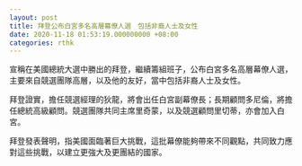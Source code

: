 ```yaml
---
layout: post
title: 拜登公布白宮多名高層幕僚人選　包括非裔人士及女性
date: 2020-11-18 01:53:19.000000000 +08:00
categories: rthk
---
```


宣稱在美國總統大選中勝出的拜登，繼續籌組班子，公布白宮多名高層幕僚人選，主要來自競選團隊高層，以及他的友好，當中包括非裔人士及女性。

拜登證實，擔任競選經理的狄龍，將會出任白宮副幕僚長；長期顧問多尼倫，將擔任總統高級顧問。競選團隊共同主席里奇蒙，以及競選顧問里切蒂，亦會加入白宮。

拜登發表聲明，指美國面臨著巨大挑戰，這批幕僚能夠帶來不同觀點，共同致力應對這些挑戰，以建立更強大及更團結的國家。

